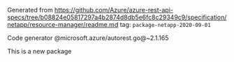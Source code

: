 Generated from https://github.com/Azure/azure-rest-api-specs/tree/b08824e05817297a4b2874d8db5e6fc8c29349c9/specification/netapp/resource-manager/readme.md tag: `package-netapp-2020-09-01`

Code generator @microsoft.azure/autorest.go@~2.1.165

This is a new package